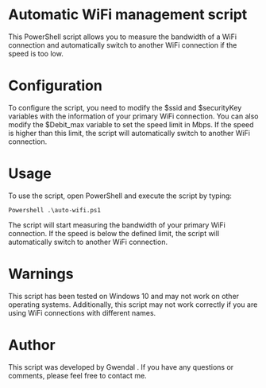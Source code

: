 # **Automatic WiFi management script**

This PowerShell script allows you to measure the bandwidth of a WiFi connection and automatically switch to another WiFi connection if the speed is too low.

# **Configuration**

To configure the script, you need to modify the $ssid and $securityKey variables with the information of your primary WiFi connection. You can also modify the $Debit_max variable to set the speed limit in Mbps. If the speed is higher than this limit, the script will automatically switch to another WiFi connection.

# **Usage**

To use the script, open PowerShell and execute the script by typing:

``Powershell
.\auto-wifi.ps1``

The script will start measuring the bandwidth of your primary WiFi connection. If the speed is below the defined limit, the script will automatically switch to another WiFi connection.

# **Warnings**

This script has been tested on Windows 10 and may not work on other operating systems. Additionally, this script may not work correctly if you are using WiFi connections with different names.

# **Author**

This script was developed by Gwendal . If you have any questions or comments, please feel free to contact me.
